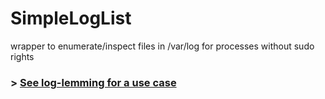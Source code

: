 # SimpleLogList
wrapper to enumerate/inspect files in /var/log for processes without sudo rights


### > [See log-lemming for a use case](https://github.com/Mikescher/loglemming)
